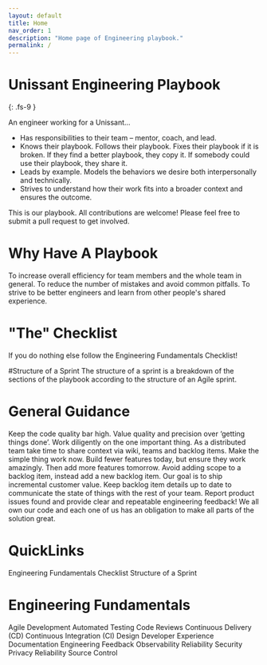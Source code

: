 ```yaml
---
layout: default
title: Home
nav_order: 1
description: "Home page of Engineering playbook."
permalink: /
---
```


# Unissant Engineering Playbook
{: .fs-9 }

An engineer working for a Unissant...


- Has responsibilities to their team – mentor, coach, and lead.
- Knows their playbook. Follows their playbook. Fixes their playbook if it is broken. If they find a better playbook, they copy it. If somebody could use their playbook, they share it.
- Leads by example. Models the behaviors we desire both interpersonally and technically.
- Strives to understand how their work fits into a broader context and ensures the outcome.

This is our playbook. All contributions are welcome! Please feel free to submit a pull request to get involved.

# Why Have A Playbook
To increase overall efficiency for team members and the whole team in general.
To reduce the number of mistakes and avoid common pitfalls.
To strive to be better engineers and learn from other people's shared experience.

# "The" Checklist
If you do nothing else follow the Engineering Fundamentals Checklist!

#Structure of a Sprint
The structure of a sprint is a breakdown of the sections of the playbook according to the structure of an Agile sprint.

# General Guidance
Keep the code quality bar high.
Value quality and precision over ‘getting things done’.
Work diligently on the one important thing.
As a distributed team take time to share context via wiki, teams and backlog items.
Make the simple thing work now. Build fewer features today, but ensure they work amazingly. Then add more features tomorrow.
Avoid adding scope to a backlog item, instead add a new backlog item.
Our goal is to ship incremental customer value.
Keep backlog item details up to date to communicate the state of things with the rest of your team.
Report product issues found and provide clear and repeatable engineering feedback!
We all own our code and each one of us has an obligation to make all parts of the solution great.

# QuickLinks
Engineering Fundamentals Checklist
Structure of a Sprint

# Engineering Fundamentals
Agile Development
Automated Testing
Code Reviews
Continuous Delivery (CD)
Continuous Integration (CI)
Design
Developer Experience
Documentation
Engineering Feedback
Observability
Reliability
Security
Privacy
Reliability
Source Control
 
